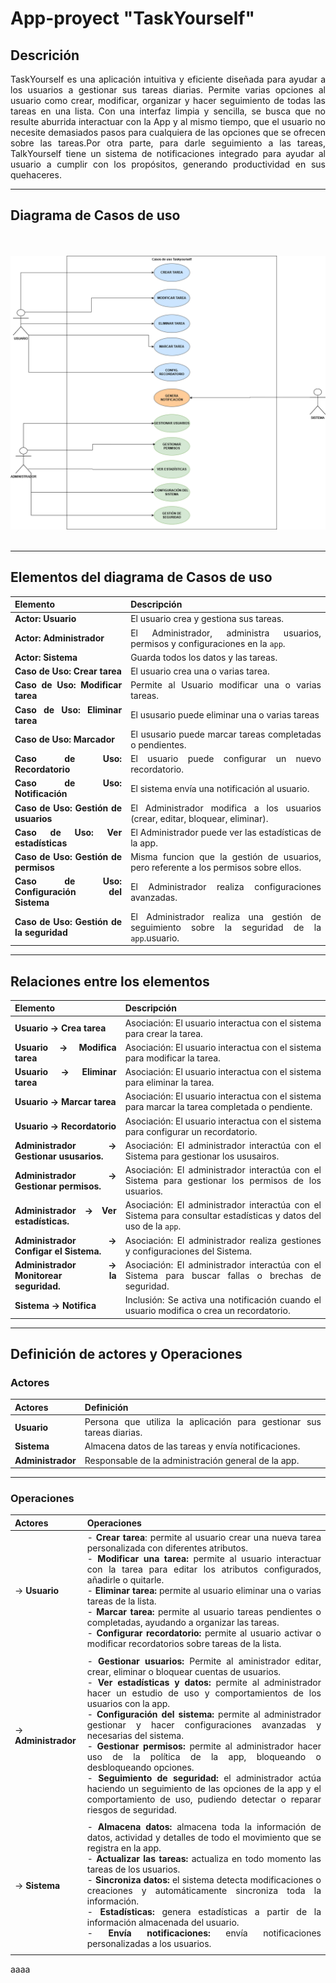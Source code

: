 <div align="justify">

  
# App-proyect "TaskYourself"

## **Descrición**

TaskYourself es una aplicación intuitiva y eficiente diseñada para ayudar a los usuarios a gestionar sus tareas diarias. Permite varias opciones al usuario como crear, modificar, organizar y hacer seguimiento de todas las tareas en una lista. Con una interfaz limpia y sencilla, se busca que no resulte aburrida interactuar con la App y al mismo tiempo, que el usuario no necesite demasiados pasos para cualquiera de las opciones que se ofrecen sobre las tareas.Por otra parte, para darle seguimiento a las tareas, TalkYourself tiene un sistema de notificaciones integrado para ayudar al usuario a cumplir con los propósitos, generando productividad en sus quehaceres. 

---

## **Diagrama de Casos de uso**
<br>
<br>
<img src="diagramas_docs/casos de uso Taskyourselfn.drawio.png">
<br>
<br>

---
## **Elementos del diagrama de Casos de uso**
| Elemento                            | Descripción     
|---|---|
| **Actor: Usuario**                          | El usuario crea y gestiona sus tareas.|
| **Actor: Administrador**                    | El Administrador, administra usuarios, permisos y configuraciones en la `app`.|
| **Actor: Sistema**                          | Guarda todos los datos y las tareas.|
| **Caso de Uso: Crear tarea**                | El usuario crea una o varias tarea. |
| **Caso de Uso: Modificar tarea**            | Permite al Usuario modificar una o varias tareas.|
| **Caso de Uso: Eliminar tarea**             | El ususario puede eliminar una o varias tareas|
| **Caso de Uso: Marcador**                   | El ususario puede marcar tareas completadas o pendientes.|
| **Caso de Uso: Recordatorio**               | El usuario puede configurar un nuevo recordatorio.|
| **Caso de Uso: Notificación**               | El sistema envía una notificación al usuario.                                                    |
| **Caso de Uso: Gestión de usuarios**        | El Administrador modifica a los usuarios (crear, editar, bloquear, eliminar).           |
| **Caso de Uso: Ver estadísticas**               | El Administrador puede ver las estadísticas de la app.                                                    |
| **Caso de Uso: Gestión de permisos**               | Misma funcion que la gestión de usuarios, pero referente a los permisos sobre ellos.                                                    |
| **Caso de Uso: Configuración del Sistema**               | El Administrador realiza configuraciones avanzadas.                                                    |
| **Caso de Uso: Gestión de la seguridad**               | El Administrador realiza una gestión de seguimiento sobre la seguridad de la `app`.usuario.                                                    |

---

## **Relaciones entre los elementos**

| Elemento                            | Descripción                                                                                       |
|-------------------------------------|---------------------------------------------------------------------------------------------------|
| **Usuario → Crea tarea**     | Asociación: El usuario interactua con el sistema para crear la tarea.                                    |
| **Usuario → Modifica tarea** | Asociación: El usuario interactua con el sistema para modificar la tarea.                                |
| **Usuario → Eliminar tarea** | Asociación: El usuario interactua con el sistema para eliminar la tarea.                                 |
| **Usuario → Marcar tarea**   | Asociación: El usuario interactua con el sistema para marcar la tarea completada o pendiente.            |
| **Usuario → Recordatorio**   | Asociación: El usuario interactua con el sistema para configurar un recordatorio.                        |
| **Administrador → Gestionar ususarios.**   | Asociación: El administrador interactúa con el Sistema para gestionar los ususairos.                        |
| **Administrador → Gestionar permisos.**   | Asociación: El administrador interactúa con el Sistema para gestionar los permisos de los usuarios.    |
| **Administrador → Ver estadísticas.**   | Asociación: El administrador interactúa con el Sistema para consultar estadísticas y datos del uso de la `app`.    |
| **Administrador → Configar el Sistema.**   | Asociación: El administrador realiza gestiones y configuraciones del Sistema.    |
| **Administrador → Monitorear la seguridad.**   | Asociación: El administrador interactúa con el Sistema para buscar fallas o brechas de seguridad.    |
| **Sistema → Notifica**       | Inclusión: Se activa una notificación cuando el usuario modifica o crea un recordatorio.                 |


---

## **Definición de actores y Operaciones**

### **Actores**

| **Actores** | **Definición** |
|-------------|-----------------------------------------------------------------------|
| **Usuario** | Persona que utiliza la aplicación para gestionar sus tareas diarias.|
| **Sistema** | Almacena datos de las tareas y envía notificaciones. |
| **Administrador** | Responsable de la administración general de la app. |

---

### **Operaciones**

| **Actores** | **Operaciones**|
|-------------|---------------------------------------------|
| → **Usuario** | - **Crear tarea**: permite al usuario crear una nueva tarea personalizada con diferentes atributos. <br> - **Modificar una tarea:** permite al usuario interactuar con la tarea para editar los atributos configurados, añadirle o quitarle. <br> - **Eliminar tarea:** permite al usuario eliminar una o varias tareas de la lista. <br> - **Marcar tarea:** permite al usuario tareas pendientes o completadas, ayudando a organizar las tareas. <br> - **Configurar recordatorio:** permite al usuario activar o modificar recordatorios sobre tareas de la lista. <br>|
|||
| → **Administrador**| - **Gestionar usuarios:** Permite al aministrador editar, crear, eliminar o bloquear cuentas de usuarios. <br> - **Ver estadísticas y datos:** permite al administrador hacer un estudio de uso y comportamientos de los usuarios con la app. <br> - **Configuración del sistema:** permite al administrador gestionar y hacer configuraciones avanzadas y necesarias del sistema. <br> - **Gestionar permisos:** permite al administrador hacer uso de la política de la app, bloqueando o desbloqueando opciones. <br> - **Seguimiento de seguridad:** el administrador actúa haciendo un seguimiento de las opciones de la app y el comportamiento de uso, pudiendo detectar o reparar riesgos de seguridad. |
|  |   |
| → **Sistema** | - **Almacena datos:** almacena toda la información de datos, actividad y detalles de todo el movimiento que se registra en la app. <br> - **Actualizar las tareas:** actualiza en todo momento las tareas de los usuarios. <br> - **Sincroniza datos:** el sistema detecta modificaciones o creaciones y automáticamente sincroniza toda la información. <br> - **Estadísticas:** genera estadísticas a partir de la información almacenada del usuario. <br> - **Envía notificaciones:** envía notificaciones personalizadas a los usuarios.  | 
|||

aaaa





</div>
